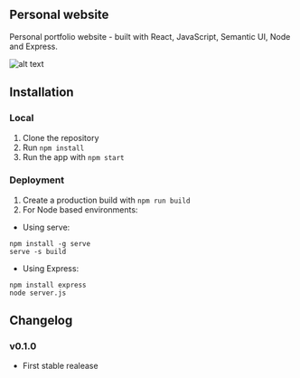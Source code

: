 ## Personal website

Personal portfolio website - built with React, JavaScript, Semantic UI, Node and Express.

![alt text](https://i.imgur.com/O0a5iHV.png)

## Installation

### Local

1. Clone the repository
2. Run `npm install`
3. Run the app with `npm start`

### Deployment

1. Create a production build with `npm run build`
2. For Node based environments:

- Using serve:

```
npm install -g serve
serve -s build
```

- Using Express:

```
npm install express
node server.js
```

## Changelog

### v0.1.0

* First stable realease